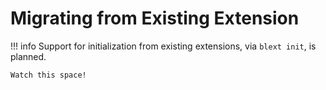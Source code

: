 # Migrating from Existing Extension
!!! info
	Support for initialization from existing extensions, via `blext init`, is planned.

	Watch this space!
